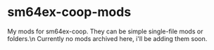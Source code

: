 # sm64ex-coop-mods
My mods for sm64ex-coop. They can be simple single-file mods or folders.\n
Currently no mods archived here, i'll be adding them soon.
